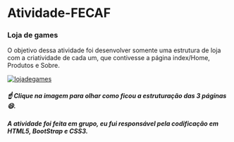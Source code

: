 # Atividade-FECAF
### Loja de games

O objetivo dessa atividade foi desenvolver somente uma estrutura de loja com a criatividade de cada um, que contivesse a página index/Home, Produtos e Sobre.

[![lojadegames](lojadegames.png)](https://moisesjlima.github.io/Atividade-FECAF/)

##### ☝️ Clique na imagem para olhar como ficou a estruturação das 3 páginas 😄.
##### A atividade foi feita em grupo, eu fui responsável pela codificação em HTML5, BootStrap e CSS3.
